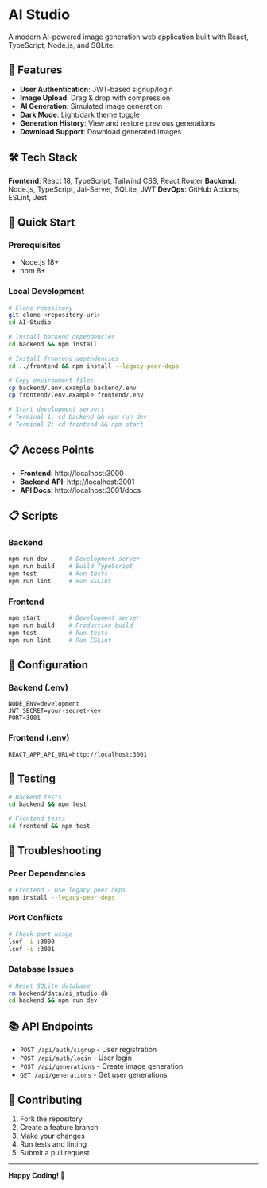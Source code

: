 # AI Studio

A modern AI-powered image generation web application built with React, TypeScript, Node.js, and SQLite.

## 🚀 Features

- **User Authentication**: JWT-based signup/login
- **Image Upload**: Drag & drop with compression
- **AI Generation**: Simulated image generation
- **Dark Mode**: Light/dark theme toggle
- **Generation History**: View and restore previous generations
- **Download Support**: Download generated images

## 🛠️ Tech Stack

**Frontend**: React 18, TypeScript, Tailwind CSS, React Router
**Backend**: Node.js, TypeScript, Jai-Server, SQLite, JWT
**DevOps**: GitHub Actions, ESLint, Jest

## 🚀 Quick Start

### Prerequisites
- Node.js 18+
- npm 8+

### Local Development

```bash
# Clone repository
git clone <repository-url>
cd AI-Studio

# Install backend dependencies
cd backend && npm install

# Install frontend dependencies
cd ../frontend && npm install --legacy-peer-deps

# Copy environment files
cp backend/.env.example backend/.env
cp frontend/.env.example frontend/.env

# Start development servers
# Terminal 1: cd backend && npm run dev
# Terminal 2: cd frontend && npm start
```

## 📋 Access Points

- **Frontend**: http://localhost:3000
- **Backend API**: http://localhost:3001
- **API Docs**: http://localhost:3001/docs

## 📋 Scripts

### Backend
```bash
npm run dev      # Development server
npm run build    # Build TypeScript
npm test         # Run tests
npm run lint     # Run ESLint
```

### Frontend
```bash
npm start        # Development server
npm run build    # Production build
npm test         # Run tests
npm run lint     # Run ESLint
```

## 🔧 Configuration

### Backend (.env)
```env
NODE_ENV=development
JWT_SECRET=your-secret-key
PORT=3001
```

### Frontend (.env)
```env
REACT_APP_API_URL=http://localhost:3001
```

## 🧪 Testing

```bash
# Backend tests
cd backend && npm test

# Frontend tests
cd frontend && npm test
```

## 🚨 Troubleshooting

### Peer Dependencies
```bash
# Frontend - Use legacy peer deps
npm install --legacy-peer-deps
```

### Port Conflicts
```bash
# Check port usage
lsof -i :3000
lsof -i :3001
```

### Database Issues
```bash
# Reset SQLite database
rm backend/data/ai_studio.db
cd backend && npm run dev
```

## 📚 API Endpoints

- `POST /api/auth/signup` - User registration
- `POST /api/auth/login` - User login
- `POST /api/generations` - Create image generation
- `GET /api/generations` - Get user generations

## 🤝 Contributing

1. Fork the repository
2. Create a feature branch
3. Make your changes
4. Run tests and linting
5. Submit a pull request

---

**Happy Coding! 🚀**